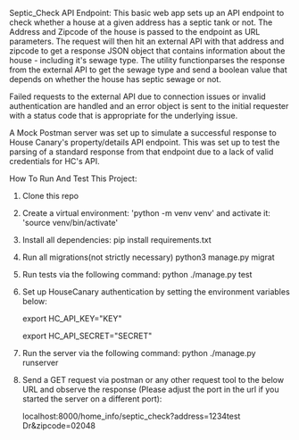 Septic_Check API Endpoint:
This basic web app sets up an API endpoint to check whether a house at a given address has a septic tank or not. The Address and Zipcode of the house is passed to the endpoint as URL parameters. The request will then hit an external API with that address and zipcode to get a response JSON object that contains information about the house - including it's sewage type. The utility functionparses the response from the external API to get the sewage type and send a boolean value that depends on whether the house has septic sewage or not.

Failed requests to the external API due to connection issues or invalid authentication are handled and an error object is sent to the initial requester with a status code that is appropriate for the underlying issue.

A Mock Postman server was set up to simulate a successful response to House Canary's property/details API endpoint. This was set up to test the parsing of a standard response from that endpoint due to a lack of valid credentials for HC's API.

How To Run And Test This Project:

1. Clone this repo
2. Create a virtual environment: 'python -m venv venv' and activate it: 'source venv/bin/activate'
3. Install all dependencies: pip install requirements.txt
4. Run all migrations(not strictly necessary) python3 manage.py migrat
5. Run tests via the following command: python ./manage.py test
6. Set up HouseCanary authentication by setting the environment variables below:

   export HC_API_KEY="KEY"

   export HC_API_SECRET="SECRET"

7. Run the server via the following command: python ./manage.py runserver
8. Send a GET request via postman or any other request tool to the below URL and observe the response (Please adjust the port in the url if you started the server on a different port):

   localhost:8000/home_info/septic_check?address=1234test Dr&zipcode=02048
